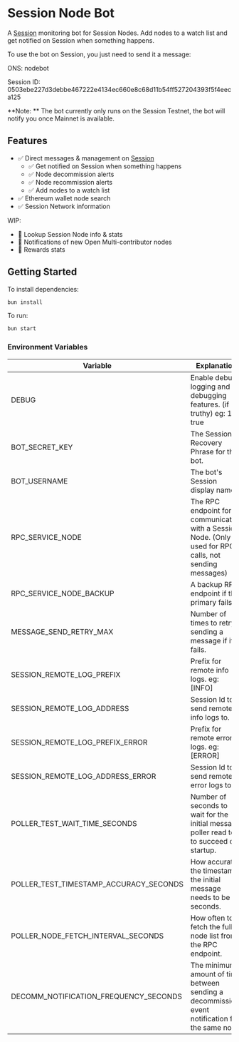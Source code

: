 # Session Node Bot

A [Session](https://getsession.org) monitoring bot for Session Nodes. Add nodes to a watch list and get notified on Session when something happens.

To use the bot on Session, you just need to send it a message:

ONS: nodebot

Session ID: 0503ebe227d3debbe467222e4134ec660e8c68d11b54ff527204393f5f4eeca125

**Note: ** The bot currently only runs on the Session Testnet, the bot will notify you once Mainnet is available.

## Features

- ✅ Direct messages & management on [Session](https://getsession.org) 
  - ✅ Get notified on Session when something happens
  - ✅ Node decommission alerts
  - ✅ Node recommission alerts
  - ✅ Add nodes to a watch list
- ✅ Ethereum wallet node search
- ✅ Session Network information

WIP: 

- 🔳 Lookup Session Node info & stats
- 🔳 Notifications of new Open Multi-contributor nodes
- 🔳 Rewards stats

## Getting Started

To install dependencies:

```bash
bun install
```

To run:

```bash
bun start
```

### Environment Variables

| Variable                               | Explanation                                                                                             |
|----------------------------------------|---------------------------------------------------------------------------------------------------------|
| DEBUG                                  | Enable debug logging and debugging features. (if truthy) eg: 1 or true                                  |
| BOT_SECRET_KEY                         | The Session Recovery Phrase for the bot.                                                                |
| BOT_USERNAME                           | The bot's Session display name.                                                                         |
| RPC_SERVICE_NODE                       | The RPC endpoint for communicating with a Session Node. (Only used for RPC calls, not sending messages) |
| RPC_SERVICE_NODE_BACKUP                | A backup RPC endpoint if the primary fails.                                                             |
| MESSAGE_SEND_RETRY_MAX                 | Number of times to retry sending a message if if it fails.                                              |
| SESSION_REMOTE_LOG_PREFIX              | Prefix for remote info logs. eg: \[INFO\]                                                               |
| SESSION_REMOTE_LOG_ADDRESS             | Session Id to send remote info logs to.                                                                 |
| SESSION_REMOTE_LOG_PREFIX_ERROR        | Prefix for remote error logs. eg: \[ERROR\]                                                             |
| SESSION_REMOTE_LOG_ADDRESS_ERROR       | Session Id to send remote error logs to.                                                                |
| POLLER_TEST_WAIT_TIME_SECONDS          | Number of seconds to wait for the initial message poller read test to succeed on startup.               |
| POLLER_TEST_TIMESTAMP_ACCURACY_SECONDS | How accurate the timestamp the initial message needs to be in seconds.                                  |
| POLLER_NODE_FETCH_INTERVAL_SECONDS     | How often to fetch the full node list from the RPC endpoint.                                            |
| DECOMM_NOTIFICATION_FREQUENCY_SECONDS  | The minimum amount of time between sending a decommission event notification for the same node.         |
